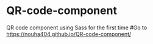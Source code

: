 # QR-code-component
QR code component using Sass for the first time
#Go to https://nouha404.github.io/QR-code-component/
